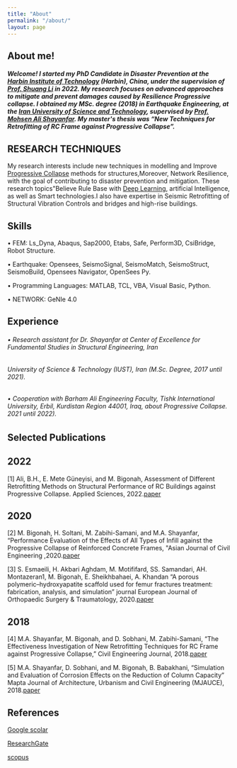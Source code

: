 ```yaml
---
title: "About"
permalink: "/about/"
layout: page
---
```


## About me!

##### Welcome! I started my PhD Candidate in Disaster Prevention at the [Harbin Institute of Technology](https://www.hit.edu.cn/) (Harbin), China, under the supervision of [Prof. Shuang Li](http://homepage.hit.edu.cn/lishuang) in 2022. My research focuses on advanced approaches to mitigate and prevent damages caused by Resilience Progressive collapse. I obtained my MSc. degree (2018) in Earthquake Engineering, at the [Iran University of Science and Technology](http://www.iust.ac.ir/en), supervised by [Prof. Mohsen Ali Shayanfar](http://www.iust.ac.ir/content/17171/Dr.-M.A.-Shayanfar). My master's thesis was “New Techniques for Retrofitting of RC Frame against Progressive Collapse”.

## RESEARCH TECHNIQUES

 My research interests include new techniques in modelling and Improve [Progressive Collapse](https://en.wikipedia.org/wiki/Progressive_collapse) methods for structures,Moreover, Network Resilience, with the goal of 
 contributing to disaster prevention and mitigation. These research topics"Believe Rule  Base with [Deep Learning](https://en.wikipedia.org/wiki/Deep_learning), artificial Intelligence, as well as Smart technologies.I also have expertise 
 in  Seismic Retrofitting of Structural Vibration Controls and bridges and high-rise buildings.



## Skills 

• FEM: Ls_Dyna, Abaqus, Sap2000, Etabs, Safe, Perform3D, CsiBridge, Robot Structure.


 • Earthquake: Opensees, SeismoSignal, SeismoMatch, SeismoStruct, SeismoBuild, Opensees Navigator, OpenSees Py.


• Programming Languages: MATLAB, TCL, VBA, Visual Basic, Python.


• NETWORK: GeNIe 4.0


## Experience 

###### •	Research assistant for Dr. Shayanfar at Center of Excellence for Fundamental Studies in Structural Engineering, Iran 
######  University of Science & Technology (IUST), Iran (M.Sc. Degree, 2017 until 2021). 


###### • Cooperation with Barham Ali Engineering Faculty, Tishk International University, Erbil, Kurdistan Region 44001, Iraq, about Progressive Collapse. 2021 until 2022). 



## Selected Publications

## 2022
 [1]  Ali, B.H., E. Mete Güneyisi, and M. Bigonah, Assessment of Different Retrofitting Methods on Structural Performance of 
 RC Buildings against Progressive Collapse. Applied Sciences, 2022.[paper](https://doi.org/10.3390/app12031045) 


## 2020
[2]  M. Bigonah, H. Soltani, M. Zabihi-Samani, and M.A. Shayanfar, “Performance Evaluation of the Effects of All Types of 
 Infill against the Progressive Collapse of Reinforced Concrete Frames, "Asian Journal of Civil Engineering ,2020.[paper](https://doi.org/10.1007/s42107-019-00208-z)

 

[3]  S. Esmaeili, H. Akbari Aghdam, M. Motififard, SS. Samandari, AH. Montazeran1, M. Bigonah, E. Sheikhbahaei, A. Khandan 
 “A porous polymeric–hydroxyapatite scaffold used for femur fractures treatment: fabrication, analysis, and simulation” 
 journal European Journal of Orthopaedic Surgery & Traumatology, 2020.[paper](https://doi.org/10.1007/s00590-019-02530-3)  

## 2018
[4]  M.A. Shayanfar, M. Bigonah, and D. Sobhani, M. Zabihi-Samani, “The Effectiveness Investigation of New Retrofitting 
 Techniques for RC Frame against Progressive Collapse,” Civil Engineering Journal, 2018.[paper](https://doi.org/10.28991/cej-03091145)  



[5]  M.A. Shayanfar, D. Sobhani, and M. Bigonah, B. Babakhani, “Simulation and Evaluation of Corrosion Effects on the 
 Reduction of Column Capacity” Mapta Journal of Architecture, Urbanism and Civil Engineering (MJAUCE), 2018.[paper](https://www.researchgate.net/profile/Mohammad-Bigonah/publication/331873651_Simulation_and_Evaluation_of_Corrosion_Effects_on_the_Reduction_of_Column_Capacity/links/5c910d9b299bf14e7e8672ef/Simulation-and-Evaluation-of-Corrosion-Effects-on-the-Reduction-of-Column-Capacity.pdf) 



## References

[Google scolar](https://scholar.google.com/citations?user=Jcs-EDoAAAAJ&hl=fa)

[ResearchGate](https://www.researchgate.net/profile/Seyed_Mohammad_Bigonah_Ghalehsari)

[scopus](https://www.scopus.com/authid/detail.uri?authorId=57210584840)


